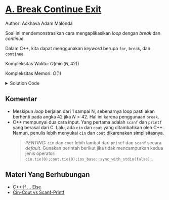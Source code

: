 # [A. Break Continue Exit](https://tlx.toki.id/courses/basic/chapters/07/problems/A)

Author: Ackhava Adam Malonda

Soal ini mendemonstrasikan cara mengaplikasikan *loop* dengan *break* dan *continue*.

Dalam C++, kita dapat menggunakan *keyword* berupa `for`, `break`, dan `continue`.

Kompleksitas Waktu: $O(\min(N,42))$

Kompleksitas Memori: $O(1)$

<details>
  <summary>Solution Code</summary>

```c++
#include <cstdio>

int main() {
  int N;
  scanf("%d", &N);
  for (int i = 1; i <= N; i++) {
    if (i % 10 == 0) {
      continue;
    } else if (i == 42) {
      printf("ERROR");
      break;
    }
    printf("%d", i);
    if (i < N) {
      printf("\n");
    }
  }
}
```
</details>

## Komentar
- Meskipun *loop* berjalan dari 1 sampai N, sebenarnya loop pasti akan berhenti pada angka 42 jika $N>42$. Hal ini karena penggunaan `break`.
- C++ mempunyai dua cara input. Yang pertama adalah `scanf` dan `printf` yang berasal dari C. Lalu, ada `cin` dan `cout` yang ditambahkan oleh C++. Namun, penulis lebih menyukai `cin` dan `cout` dikarenakan simplisitasnya.
    > _PENTING:_ `cin` dan `cout` lebih lambat dari `printf` dan `scanf` secara *default*. Gunakan perintah berikut jika tidak mencampurkan kedua jenis operator: `cin.tie(0);cout.tie(0);ios_base::sync_with_stdio(false);`.

## Materi Yang Berhubungan
- [C++ If ... Else](https://www.w3schools.com/cpp/cpp_conditions.asp)
- [Cin-Cout vs Scanf-Printf](https://www.geeksforgeeks.org/cincout-vs-scanfprintf/)